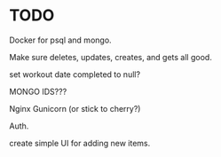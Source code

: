 # TODO

Docker for psql and mongo.

Make sure deletes, updates, creates, and gets all good.

set workout date completed to null?

MONGO IDS???


Nginx
Gunicorn (or stick to cherry?)


Auth.

create simple UI for adding new items.
